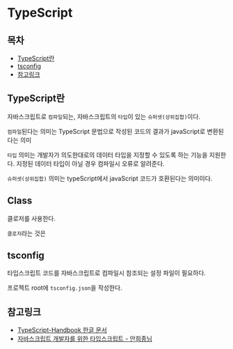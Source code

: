 # TypeScript

## 목차
- [TypeScript란](#TypeScript란)
- [tsconfig](tsconfig)
- [참고링크](#참고링크)



## TypeScript란
자바스크립트로 `컴파일`되는, 자바스크립트의 `타입`이 있는 `슈퍼셋(상위집합)`이다.

`컴파일`된다는 의미는 TypeScript 문법으로 작성된 코드의 결과가 javaScript로 변환된다는 의미

`타입` 의미는 개발자가 의도한대로의 데이터 타입을 지정할 수 있도록 하는 기능을 지원한다. 지정된 데이터 타입이 아닐 경우 컴파일시 오류로 알려준다.

`슈퍼셋(상위집합)` 의미는 typeScript에서 javaScript 코드가 호환된다는 의미이다.

## Class
클로저를 사용한다.

`클로저`라는 것은 

## tsconfig
타입스크립트 코드를 자바스크립트로 컴파일시 참조되는 설정 파일이 필요하다.

프로젝트 root에 `tsconfig.json`을 작성한다.



## 참고링크
- [TypeScript-Handbook 한글 문서](https://typescript-kr.github.io/)
- [자바스크립트 개발자를 위한 타입스크립트 - 안희종님](https://ahnheejong.gitbook.io/ts-for-jsdev/)
